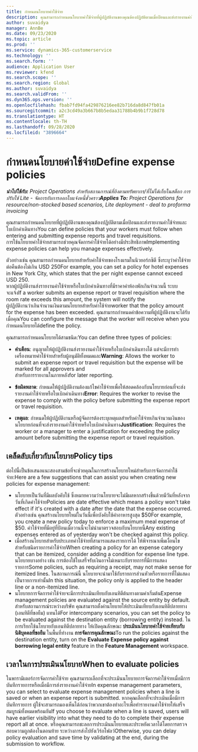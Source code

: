 ```yaml
---
title: กำหนดนโยบายค่าใช้จ่าย
description: คุณสามารถกำหนดนโยบายค่าใช้จ่ายที่ผู้ปฏิบัติงานของคุณต้องปฏิบัติตามเมื่อป้อนและส่งรายงานค่าใช้จ่ายและใบเบิกค่าเดินทาง
author: suvaidya
manager: AnnBe
ms.date: 09/23/2020
ms.topic: article
ms.prod: ''
ms.service: dynamics-365-customerservice
ms.technology: ''
ms.search.form: ''
audience: Application User
ms.reviewer: kfend
ms.search.scope: ''
ms.search.region: Global
ms.author: suvaidya
ms.search.validFrom: ''
ms.dyn365.ops.version: ''
ms.openlocfilehash: fbab7fd94fa429876216ee82b716da8d847fb01a
ms.sourcegitcommit: a2c3cd49a3b667b8b5edaa31788b4b9b1f728d78
ms.translationtype: HT
ms.contentlocale: th-TH
ms.lasthandoff: 09/28/2020
ms.locfileid: "3896664"
---
```

# <a name="define-expense-policies"></a><span data-ttu-id="d61f7-103">กำหนดนโยบายค่าใช้จ่าย</span><span class="sxs-lookup"><span data-stu-id="d61f7-103">Define expense policies</span></span>

<span data-ttu-id="d61f7-104">_**นำไปใช้กับ:** Project Operations สำหรับสถานการณ์ที่อิงตามทรัพยากร/ที่ไม่ได้เก็บในสต็อก การปรับใช้ Lite - จัดการกับการออกใบแจ้งหนี้ชั่วคราว_</span><span class="sxs-lookup"><span data-stu-id="d61f7-104">_**Applies To:** Project Operations for resource/non-stocked based scenarios, Lite deployment - deal to proforma invoicing_</span></span>

<span data-ttu-id="d61f7-105">คุณสามารถกำหนดนโยบายที่ผู้ปฏิบัติงานของคุณต้องปฏิบัติตามเมื่อป้อนและส่งรายงานค่าใช้จ่ายและใบเบิกค่าเดินทาง</span><span class="sxs-lookup"><span data-stu-id="d61f7-105">You can define policies that your workers must follow when entering and submitting expense reports and travel requisitions.</span></span>         
<span data-ttu-id="d61f7-106">การใช้นโยบายค่าใช้จ่ายสามารถช่วยคุณจัดการค่าใช้จ่ายได้อย่างมีประสิทธิภาพ</span><span class="sxs-lookup"><span data-stu-id="d61f7-106">Implementing expense policies can help you manage expenses effectively.</span></span>         

<span data-ttu-id="d61f7-107">ตัวอย่างเช่น คุณสามารถกำหนดนโยบายสำหรับค่าใช้จ่ายของโรงแรมในนิวยอร์กซิตี ซึ่งระบุว่าค่าใช้จ่ายต่อคืนต้องไม่เกิน USD 250</span><span class="sxs-lookup"><span data-stu-id="d61f7-107">For example, you can set a policy for hotel expenses in New York City, which states that the per night expense cannot exceed USD 250.</span></span>       
<span data-ttu-id="d61f7-108">หากผู้ปฏิบัติงานส่งรายงานค่าใช้จ่ายหรือใบเบิกค่าเดินทางที่มีราคาค่าห้องพักเกินจำนวนนี้ ระบบจะแจ้ง</span><span class="sxs-lookup"><span data-stu-id="d61f7-108">If a worker submits an expense report or travel requisition where the room rate exceeds this amount, the system will notify the</span></span>         
<span data-ttu-id="d61f7-109">ผู้ปฏิบัติงานว่าเกินจำนวนเงินตามนโยบายสำหรับค่าใช้จ่าย</span><span class="sxs-lookup"><span data-stu-id="d61f7-109">worker that the policy amount for the expense has been exceeded.</span></span> <span data-ttu-id="d61f7-110">คุณสามารถกำหนดค่าข้อความที่ผู้ปฏิบัติงานจะได้รับเมื่อคุณ</span><span class="sxs-lookup"><span data-stu-id="d61f7-110">You can configure the message that the worker will receive when you</span></span>        
<span data-ttu-id="d61f7-111">กำหนดนโยบายได้</span><span class="sxs-lookup"><span data-stu-id="d61f7-111">define the policy.</span></span>      
        
<span data-ttu-id="d61f7-112">คุณสามารถกำหนดนโยบายได้สามชนิด:</span><span class="sxs-lookup"><span data-stu-id="d61f7-112">You can define three types of policies:</span></span>         
        
- <span data-ttu-id="d61f7-113">**คำเตือน**: อนุญาตให้ผู้ปฏิบัติงานส่งรายงานค่าใช้จ่ายหรือใบเบิกค่าเดินทางได้ แต่จะมีการทำเครื่องหมายค่าใช้จ่ายสำหรับผู้อนุมัติทั้งหมดและ</span><span class="sxs-lookup"><span data-stu-id="d61f7-113">**Warning**: Allows the worker to submit an expense report or travel requisition but the expense will be marked for all approvers and</span></span>         
  <span data-ttu-id="d61f7-114">สำหรับการรายงานในภายหลัง</span><span class="sxs-lookup"><span data-stu-id="d61f7-114">for later reporting.</span></span>        

- <span data-ttu-id="d61f7-115">**ข้อผิดพลาด**: กำหนดให้ผู้ปฏิบัติงานต้องแก้ไขค่าใช้จ่ายเพื่อให้สอดคล้องกับนโยบายก่อนที่จะส่งรายงานค่าใช้จ่ายหรือใบเบิกค่าเดินทาง</span><span class="sxs-lookup"><span data-stu-id="d61f7-115">**Error**: Requires the worker to revise the expense to comply with the policy before submitting the expense report or travel requisition.</span></span>        
 
 - <span data-ttu-id="d61f7-116">**เหตุผล**: กำหนดให้ผู้ปฏิบัติงานหรือผู้จัดการต้องระบุเหตุผลสำหรับค่าใช้จ่ายเกินจำนวนเงินของนโยบายก่อนที่จะส่งรายงานค่าใช้จ่ายหรือใบเบิกค่าเดินทาง</span><span class="sxs-lookup"><span data-stu-id="d61f7-116">**Justification**: Requires the worker or a manager to enter a justification for exceeding the policy amount before submitting the expense report or travel requisition.</span></span>        

## <a name="policy-tips"></a><span data-ttu-id="d61f7-117">เคล็ดลับเกี่ยวกับนโยบาย</span><span class="sxs-lookup"><span data-stu-id="d61f7-117">Policy tips</span></span>
<span data-ttu-id="d61f7-118">ต่อไปนี้เป็นข้อเสนอแนะสองสามข้อที่จะช่วยคุณในการสร้างนโยบายใหม่สำหรับการจัดการค่าใช้จ่าย:</span><span class="sxs-lookup"><span data-stu-id="d61f7-118">Here are a few suggestions that can assist you when creating new policies for expense management:</span></span> 

- <span data-ttu-id="d61f7-119">นโยบายเป็นวันที่มีผลบังคับใช้ ซึ่งหมายความว่านโยบายจะไม่มีผลหากสร้างขึ้นด้วยมีวันที่หลังจากวันที่เกิดค่าใช้จ่าย</span><span class="sxs-lookup"><span data-stu-id="d61f7-119">Policies are date effective which means a policy won't take effect if it's created with a date after the date that the expense occurred.</span></span> <span data-ttu-id="d61f7-120">ตัวอย่างเช่น คุณสร้างนโยบายใหม่ในวันนี้เพื่อบังคับใช้ค่าอาหารสูงสุด $50</span><span class="sxs-lookup"><span data-stu-id="d61f7-120">For example, you create a new policy today to enforce a maximum meal expense of $50.</span></span> <span data-ttu-id="d61f7-121">ค่าใช้จ่ายที่มีอยู่ที่ป้อนเมื่อวานนี้จะไม่นำมาตรวจสอบกับนโยบายนี้</span><span class="sxs-lookup"><span data-stu-id="d61f7-121">Any existing expenses entered as of yesterday won't be checked against this policy.</span></span>
- <span data-ttu-id="d61f7-122">เมื่อสร้างนโยบายสำหรับประเภทค่าใช้จ่ายที่สามารถแสดงรายการได้ ให้พิจารณาเพิ่มเงื่อนไขสำหรับชนิดรายการค่าใช้จ่าย</span><span class="sxs-lookup"><span data-stu-id="d61f7-122">When creating a policy for an expense category that can be itemized, consider adding a condition for expense line type.</span></span> <span data-ttu-id="d61f7-123">นโยบายบางอย่าง เช่น การต้องใช้ใบเสร็จรับเงินอาจไม่เหมาะกับรายการที่มีการแสดงรายการ</span><span class="sxs-lookup"><span data-stu-id="d61f7-123">Some policies, such as requiring a receipt, may not make sense for itemized lines.</span></span> <span data-ttu-id="d61f7-124">ในสถานการณ์นี้ นโยบายจะนำมาใช้กับรายการส่วนหัวหรือรายการที่ไม่แสดงเป็นรายการเท่านั้น</span><span class="sxs-lookup"><span data-stu-id="d61f7-124">In this situation, the policy only is applied to the header line or a non-itemized line.</span></span> 
- <span data-ttu-id="d61f7-125">นโยบายการจัดการค่าใช้จ่ายจะมีการประเมินเทียบกับเอนทิตีต้นทางตามค่าเริ่มต้น</span><span class="sxs-lookup"><span data-stu-id="d61f7-125">Expense management policies are evaluated against the source entity by default.</span></span> <span data-ttu-id="d61f7-126">สำหรับสถานการณ์ระหว่างบริษัท คุณสามารถตั้งค่านโยบายให้ประเมินเทียบกับเอนทิตีปลายทาง (เอนทิตีที่ขอยืม) แทนได้</span><span class="sxs-lookup"><span data-stu-id="d61f7-126">For intercompany scenarios, you can set the policy to be evaluated against the destination entity (borrowing entity) instead.</span></span> <span data-ttu-id="d61f7-127">ในการเรียกใช้นโยบายกับเอนทิตีปลายทาง ให้เปิดคุณลักษณะ **ประเมินนโยบายค่าใช้จ่ายเทียบกับนิติบุคคลที่ขอยืม** ในพื้นที่ทำงาน **การจัดการคุณลักษณะ**</span><span class="sxs-lookup"><span data-stu-id="d61f7-127">To run the policies against the destination entity, turn on the **Evaluate Expense policy against borrowing legal entity** feature in the **Feature Management** workspace.</span></span>

## <a name="when-to-evaluate-policies"></a><span data-ttu-id="d61f7-128">เวลาในการประเมินนโยบาย</span><span class="sxs-lookup"><span data-stu-id="d61f7-128">When to evaluate policies</span></span>

<span data-ttu-id="d61f7-129">ในพารามิเตอร์การจัดการค่าใช้จ่าย คุณสามารถเลือกที่จะประเมินนโยบายการจัดการค่าใช้จ่ายเมื่อมีการบันทึกรายการหรือเมื่อมีการส่งรายงานค่าใช้จ่าย</span><span class="sxs-lookup"><span data-stu-id="d61f7-129">In expense management parameters, you can select to evaluate expense management policies when a line is saved or when an expense report is submitted.</span></span> <span data-ttu-id="d61f7-130">หากคุณเลือกที่จะประเมินเมื่อมีการบันทึกรายการ ผู้ใช้จะสามารถมองเห็นได้ก่อนว่าพวกเขาต้องทำอะไรเพื่อทำรายงานค่าใช้จ่ายให้เสร็จสมบูรณ์ทั้งหมดพร้อมกัน</span><span class="sxs-lookup"><span data-stu-id="d61f7-130">If you choose to evaluate when a line is saved, users will have earlier visibility into what they need to do to complete their expense report all at once.</span></span> <span data-ttu-id="d61f7-131">หรือคุณสามารถชะลอการประเมินนโยบายและประหยัดเวลาได้โดยการตรวจสอบความถูกต้องในตอนท้าย ระหว่างการส่งไปยังเวิร์กโฟลว์</span><span class="sxs-lookup"><span data-stu-id="d61f7-131">Otherwise, you can delay policy evaluation and save time by validating at the end, during the submission to workflow.</span></span>
